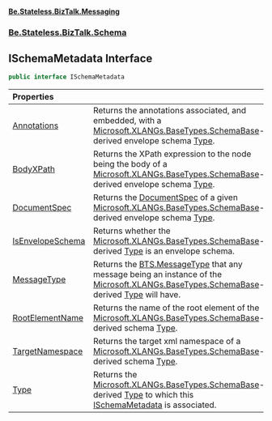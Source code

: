 #### [Be.Stateless.BizTalk.Messaging](README.md 'README')
### [Be.Stateless.BizTalk.Schema](Be.Stateless.BizTalk.Schema.md 'Be.Stateless.BizTalk.Schema')

## ISchemaMetadata Interface

```csharp
public interface ISchemaMetadata
```

| Properties | |
| :--- | :--- |
| [Annotations](ISchemaMetadata.Annotations.md 'Be.Stateless.BizTalk.Schema.ISchemaMetadata.Annotations') | Returns the annotations associated, and embedded, with a [Microsoft.XLANGs.BaseTypes.SchemaBase](https://docs.microsoft.com/en-us/dotnet/api/Microsoft.XLANGs.BaseTypes.SchemaBase 'Microsoft.XLANGs.BaseTypes.SchemaBase')-derived envelope schema [Type](ISchemaMetadata.Type.md 'Be.Stateless.BizTalk.Schema.ISchemaMetadata.Type'). |
| [BodyXPath](ISchemaMetadata.BodyXPath.md 'Be.Stateless.BizTalk.Schema.ISchemaMetadata.BodyXPath') | Returns the XPath expression to the node being the body of a [Microsoft.XLANGs.BaseTypes.SchemaBase](https://docs.microsoft.com/en-us/dotnet/api/Microsoft.XLANGs.BaseTypes.SchemaBase 'Microsoft.XLANGs.BaseTypes.SchemaBase')-derived envelope schema [Type](ISchemaMetadata.Type.md 'Be.Stateless.BizTalk.Schema.ISchemaMetadata.Type'). |
| [DocumentSpec](ISchemaMetadata.DocumentSpec.md 'Be.Stateless.BizTalk.Schema.ISchemaMetadata.DocumentSpec') | Returns the [DocumentSpec](ISchemaMetadata.DocumentSpec.md 'Be.Stateless.BizTalk.Schema.ISchemaMetadata.DocumentSpec') of a given [Microsoft.XLANGs.BaseTypes.SchemaBase](https://docs.microsoft.com/en-us/dotnet/api/Microsoft.XLANGs.BaseTypes.SchemaBase 'Microsoft.XLANGs.BaseTypes.SchemaBase')-derived envelope schema [Type](ISchemaMetadata.Type.md 'Be.Stateless.BizTalk.Schema.ISchemaMetadata.Type'). |
| [IsEnvelopeSchema](ISchemaMetadata.IsEnvelopeSchema.md 'Be.Stateless.BizTalk.Schema.ISchemaMetadata.IsEnvelopeSchema') | Returns whether the [Microsoft.XLANGs.BaseTypes.SchemaBase](https://docs.microsoft.com/en-us/dotnet/api/Microsoft.XLANGs.BaseTypes.SchemaBase 'Microsoft.XLANGs.BaseTypes.SchemaBase')-derived [Type](ISchemaMetadata.Type.md 'Be.Stateless.BizTalk.Schema.ISchemaMetadata.Type') is an envelope schema. |
| [MessageType](ISchemaMetadata.MessageType.md 'Be.Stateless.BizTalk.Schema.ISchemaMetadata.MessageType') | Returns the [BTS.MessageType](https://docs.microsoft.com/en-us/dotnet/api/BTS.MessageType 'BTS.MessageType') that any message being an instance of the [Microsoft.XLANGs.BaseTypes.SchemaBase](https://docs.microsoft.com/en-us/dotnet/api/Microsoft.XLANGs.BaseTypes.SchemaBase 'Microsoft.XLANGs.BaseTypes.SchemaBase')-derived [Type](ISchemaMetadata.Type.md 'Be.Stateless.BizTalk.Schema.ISchemaMetadata.Type') will have. |
| [RootElementName](ISchemaMetadata.RootElementName.md 'Be.Stateless.BizTalk.Schema.ISchemaMetadata.RootElementName') | Returns the name of the root element of the [Microsoft.XLANGs.BaseTypes.SchemaBase](https://docs.microsoft.com/en-us/dotnet/api/Microsoft.XLANGs.BaseTypes.SchemaBase 'Microsoft.XLANGs.BaseTypes.SchemaBase')-derived schema [Type](ISchemaMetadata.Type.md 'Be.Stateless.BizTalk.Schema.ISchemaMetadata.Type'). |
| [TargetNamespace](ISchemaMetadata.TargetNamespace.md 'Be.Stateless.BizTalk.Schema.ISchemaMetadata.TargetNamespace') | Returns the target xml namespace of a [Microsoft.XLANGs.BaseTypes.SchemaBase](https://docs.microsoft.com/en-us/dotnet/api/Microsoft.XLANGs.BaseTypes.SchemaBase 'Microsoft.XLANGs.BaseTypes.SchemaBase')-derived schema [Type](ISchemaMetadata.Type.md 'Be.Stateless.BizTalk.Schema.ISchemaMetadata.Type'). |
| [Type](ISchemaMetadata.Type.md 'Be.Stateless.BizTalk.Schema.ISchemaMetadata.Type') | Returns the [Microsoft.XLANGs.BaseTypes.SchemaBase](https://docs.microsoft.com/en-us/dotnet/api/Microsoft.XLANGs.BaseTypes.SchemaBase 'Microsoft.XLANGs.BaseTypes.SchemaBase')-derived [Type](ISchemaMetadata.Type.md 'Be.Stateless.BizTalk.Schema.ISchemaMetadata.Type') to which this [ISchemaMetadata](ISchemaMetadata.md 'Be.Stateless.BizTalk.Schema.ISchemaMetadata') is associated. |
